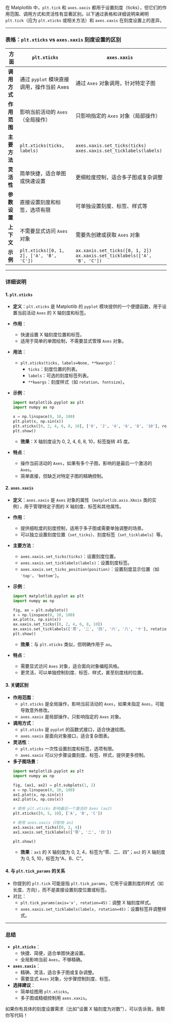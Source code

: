 在 Matplotlib 中，`plt.tick` 和 `axes.xaxis` 都用于设置刻度（ticks），但它们的作用范围、调用方式和灵活性有显著区别。以下通过表格和详细说明来阐明 `plt.tick`（应为 `plt.xticks` 或相关方法）和 `axes.xaxis` 在刻度设置上的差异。

---

### 表格：`plt.xticks` vs `axes.xaxis` 刻度设置的区别
| **方面**            | **`plt.xticks`**                          | **`axes.xaxis`**                          |
|---------------------|-------------------------------------------|-------------------------------------------|
| **调用方式**        | 通过 `pyplot` 模块直接调用，操作当前 Axes | 通过 `Axes` 对象调用，针对特定子图        |
| **作用范围**        | 影响当前活动的 `Axes`（全局操作）         | 只影响指定的 `Axes` 对象（局部操作）      |
| **主要方法**        | `plt.xticks(ticks, labels)`               | `axes.xaxis.set_ticks(ticks)`<br>`axes.xaxis.set_ticklabels(labels)` |
| **灵活性**          | 简单快捷，适合单图或快速设置              | 更细粒度控制，适合多子图或复杂调整        |
| **参数设置**        | 直接设置刻度和标签，选项有限              | 可单独设置刻度、标签、样式等              |
| **上下文**          | 不需要显式访问 `Axes` 对象                | 需要先创建或获取 `Axes` 对象              |
| **示例**            | `plt.xticks([0, 1, 2], ['A', 'B', 'C'])` | `ax.xaxis.set_ticks([0, 1, 2])`<br>`ax.xaxis.set_ticklabels(['A', 'B', 'C'])` |

---

### 详细说明

#### 1. **`plt.xticks`**
- **定义**：`plt.xticks` 是 Matplotlib 的 `pyplot` 模块提供的一个便捷函数，用于设置当前活动 `Axes` 的 X 轴刻度和标签。
- **作用**：
  - 快速设置 X 轴刻度位置和标签。
  - 适用于简单的单图绘制，不需要显式管理 `Axes` 对象。
- **用法**：
  - `plt.xticks(ticks, labels=None, **kwargs)`：
    - `ticks`：刻度位置的列表。
    - `labels`：可选的刻度标签列表。
    - `**kwargs`：刻度样式（如 `rotation`、`fontsize`）。
- **示例**：
  ```python
  import matplotlib.pyplot as plt
  import numpy as np

  x = np.linspace(0, 10, 100)
  plt.plot(x, np.sin(x))
  plt.xticks([0, 2, 4, 6, 8, 10], ['0', '2', '4', '6', '8', '10'], rotation=45)
  plt.show()
  ```
  - **效果**：X 轴刻度设为 0, 2, 4, 6, 8, 10，标签旋转 45 度。

- **特点**：
  - 操作当前活动的 `Axes`，如果有多个子图，影响的是最后一个激活的 `Axes`。
  - 简单直接，但缺乏对特定子图的精确控制。

#### 2. **`axes.xaxis`**
- **定义**：`axes.xaxis` 是 `Axes` 对象的属性（`matplotlib.axis.XAxis` 类的实例），用于管理特定子图的 X 轴刻度、标签和其他属性。
- **作用**：
  - 提供细粒度的刻度控制，适用于多子图或需要单独调整的场景。
  - 可以独立设置刻度位置（`set_ticks`）、刻度标签（`set_ticklabels`）等。
- **主要方法**：
  - `axes.xaxis.set_ticks(ticks)`：设置刻度位置。
  - `axes.xaxis.set_ticklabels(labels)`：设置刻度标签。
  - `axes.xaxis.set_ticks_position(position)`：设置刻度显示位置（如 `'top'`、`'bottom'`）。
- **示例**：
  ```python
  import matplotlib.pyplot as plt
  import numpy as np

  fig, ax = plt.subplots()
  x = np.linspace(0, 10, 100)
  ax.plot(x, np.sin(x))
  ax.xaxis.set_ticks([0, 2, 4, 6, 8, 10])
  ax.xaxis.set_ticklabels(['零', '二', '四', '六', '八', '十'], rotation=45)
  plt.show()
  ```
  - **效果**：与 `plt.xticks` 类似，但明确作用于 `ax`。

- **特点**：
  - 需要显式访问 `Axes` 对象，适合面向对象编程风格。
  - 更灵活，可以单独控制刻度、标签、样式，甚至刻度线的位置。

#### 3. **关键区别**
- **作用范围**：
  - `plt.xticks` 是全局操作，影响当前活动的 `Axes`，如果未指定 `Axes`，可能导致意外修改。
  - `axes.xaxis` 是局部操作，只影响指定的 `Axes` 对象。
- **调用方式**：
  - `plt.xticks` 是 `pyplot` 的函数式接口，适合快速绘图。
  - `axes.xaxis` 是面向对象接口，适合复杂图表。
- **灵活性**：
  - `plt.xticks` 一次性设置刻度和标签，选项有限。
  - `axes.xaxis` 可以分步骤设置刻度、标签、样式，提供更多控制。
- **多子图场景**：
  ```python
  import matplotlib.pyplot as plt
  import numpy as np

  fig, (ax1, ax2) = plt.subplots(1, 2)
  x = np.linspace(0, 10, 100)
  ax1.plot(x, np.sin(x))
  ax2.plot(x, np.cos(x))

  # 使用 plt.xticks 影响最后一个激活的 Axes (ax2)
  plt.xticks([0, 5, 10], ['A', 'B', 'C'])

  # 使用 axes.xaxis 只影响 ax1
  ax1.xaxis.set_ticks([0, 2, 4])
  ax1.xaxis.set_ticklabels(['零', '二', '四'])

  plt.show()
  ```
  - **效果**：`ax1` 的 X 轴刻度为 0, 2, 4，标签为“零、二、四”；`ax2` 的 X 轴刻度为 0, 5, 10，标签为“A、B、C”。

#### 4. **与 `plt.tick_params` 的关系**
- 你提到的 `plt.tick` 可能是指 `plt.tick_params`，它用于设置刻度的样式（如长度、方向），而不是直接设置刻度位置或标签。
- 对比：
  - `plt.tick_params(axis='x', rotation=45)`：调整 X 轴刻度样式。
  - `axes.xaxis.set_ticklabels(labels, rotation=45)`：设置标签并调整样式。

---

### 总结
- **`plt.xticks`**：
  - 快捷、简便，适合单图快速设置。
  - 全局影响当前 `Axes`，不够精确。
- **`axes.xaxis`**：
  - 精确、灵活，适合多子图或复杂调整。
  - 需要显式 `Axes` 对象，分步骤控制刻度、标签。
- **选择建议**：
  - 简单绘图用 `plt.xticks`。
  - 多子图或精细控制用 `axes.xaxis`。

如果你有具体的刻度设置需求（比如“设置 X 轴刻度为对数”），可以告诉我，我帮你写代码！
